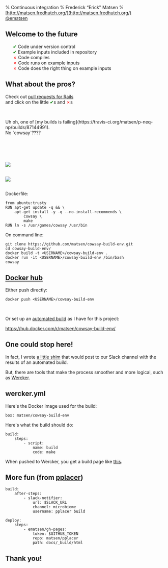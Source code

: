 % Continuous integration
% Frederick &#8220;Erick" Matsen
% [http://matsen.fredhutch.org/](http://matsen.fredhutch.org/) <br> [\@ematsen](https://twitter.com/ematsen)

<!-- I'm a computational biology PI at the Fred Hutch.

http://travis-ci.org/rails/rails/
http://doc.sagemath.org/html/en/reference/calculus/sage/symbolic/expression.html
https://docs.docker.com/reference/builder/
http://yaml.org/
http://yamllint.com/
-->


<section data-background="figures/octocat.svg"> </section>

## Welcome to the future
<ul style="list-style-type: none;">
<li> <span style="color:green">✔</span> Code under version control
<li class="fragment"> <span style="color:green">✔</span> Example inputs included in repository
<li class="fragment"> <span style="color:red">✗</span> Code compiles
<li class="fragment"> <span style="color:red">✗</span> Code runs on example inputs
<li class="fragment"> <span style="color:red">✗</span> Code does the right thing on example inputs
</ul>


## What about the pros?
Check out [pull requests for Rails](https://github.com/rails/rails/pulls)<br>and click on the little <span style="color:green">✔</span>s and <span style="color:red">✗</span>s

&nbsp;

<div class="fragment">
Uh oh, one of
[my builds is failing](https://travis-ci.org/matsen/p-neq-np/builds/87144991).
</div>

<div class="fragment">
No `cowsay`????
</div>


## &nbsp;
<section data-background="figures/hopeless.jpg"> </section>


##
<section data-background="figures/docker.svg"> </section>

##
![](https://www.docker.com/sites/default/files/what-is-docker-diagram.png)

##
![](https://www.docker.com/sites/default/files/what-is-vm-diagram.png)


##
Dockerfile:

    from ubuntu:trusty
    RUN apt-get update -q && \
        apt-get install -y -q --no-install-recommends \
            cowsay \
            make
    RUN ln -s /usr/games/cowsay /usr/bin

On command line:

    git clone https://github.com/matsen/cowsay-build-env.git
    cd cowsay-build-env/
    docker build -t <USERNAME>/cowsay-build-env .
    docker run -it <USERNAME>/cowsay-build-env /bin/bash
    cowsay


## [Docker hub](https://hub.docker.com/)
Either push directly:

    docker push <USERNAME>/cowsay-build-env

&nbsp;

Or set up an [automated build](https://docs.docker.com/docker-hub/builds/) as I have for this project:

https://hub.docker.com/r/matsen/cowsay-build-env/


## One could stop here!
In fact, I wrote [a little shim](https://github.com/matsengrp/relay) that would post to our Slack channel with the results of an automated build.

But, there are tools that make the process smoother and more logical, such as [Wercker](http://wercker.com).


##
<section data-background="http://blog.wercker.com/images/posts/2015-08-13-Introducing-our-newest-teammember/walter_bay.png"> </section>


## wercker.yml
Here's the Docker image used for the build:

    box: matsen/cowsay-build-env

Here's what the build should do:

    build:
        steps:
            - script:
                name: build
                code: make

When pushed to Wercker, you get a build page like [this](https://app.wercker.com/#applications/562ac0e50ee6b2c40f0936b4).


## More fun (from [pplacer](https://github.com/matsen/pplacer/blob/master/wercker.yml))
    build:
        after-steps:
            - slack-notifier:
                url: $SLACK_URL
                channel: microbiome
                username: pplacer build

    deploy:
        steps:
            - ematsen/gh-pages:
                token: $GITHUB_TOKEN
                repo: matsen/pplacer
                path: docs/_build/html


## Thank you!
